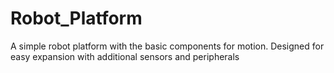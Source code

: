 # Robot_Platform
 A simple robot platform with the basic components for motion. Designed for easy expansion with additional sensors and peripherals
